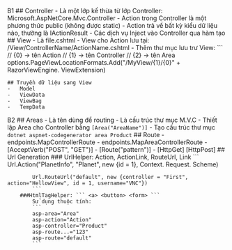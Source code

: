 B1
    ## Controller
    -   Là một lớp kế thừa từ lớp Controller: Microsoft.AspNetCore.Mvc.Controller
    -   Action trong Controller là một phương thức public (không được static)
    -   Action trả về bất kỳ kiểu dữ liệu nào, thường là IActionResult
    -   Các dịch vụ Inject vào Controller qua hàm tạo
    ## View
    -   Là file.cshtml
    -   View cho Action lưu tại: /View/ControllerName/ActionName.cshtml
    -   Thêm thư mục lưu trư View:
    ```
    //  {0} -> tên Action
    //  {1} -> tên Controller
    //  {2} -> tên Area
    options.PageViewLocationFormats.Add("/MyView/{1}/{0}" + RazorViewEngine.    ViewExtension)

    ## Truyền dữ liệu sang View
    -   Model
    -   ViewData
    -   ViewBag
    -   TempData

B2
    ## Areas
    -   Là tên dùng để routing
    -   Là cấu trúc thư mục M.V.C
    -   Thiết lập Area cho Controller bằng ```[Area("AreaName")]```
    -   Tạo cấu trúc thư mục
            ```
            dotnet aspnet-codegenerator area Product
            ```
    ## Route
    -   endpoints.MapControllerRoute
    -   endpoints.MapAreaControllerRoute
    -   [AcceptVerb("POST", "GET")]
    -   [Route("pattern")]
    -   [HttpGet] [HttpPost]
    ## Url Generation
        ### UrlHelper: Action, ActionLink, RouteUrl, Link
            ```
            Url.Action("PlanetInfo", "Planet", new {id = 1}, Context.   Request.   Scheme)
        
            Url.RouteUrl("default", new {controller = "First",      action="HellowView", id = 1, username="VNC"})
            ```
        ###HtmlTagHelper: ``` <a> <button> <form> ```
            Sử dụng thuộc tính:
            ```
            asp-area="Area"
            asp-action="Action"
            asp-controller="Product"
            asp-route...="123"
            asp-route="default"
            ```